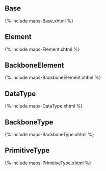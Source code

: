 ## Base

{% include maps-Base.xhtml %}

## Element

{% include maps-Element.xhtml %}

## BackboneElement

{% include maps-BackboneElement.xhtml %}

## DataType

{% include maps-DataType.xhtml %}

## BackboneType

{% include maps-BackboneType.xhtml %}

## PrimitiveType

{% include maps-PrimitiveType.xhtml %}

